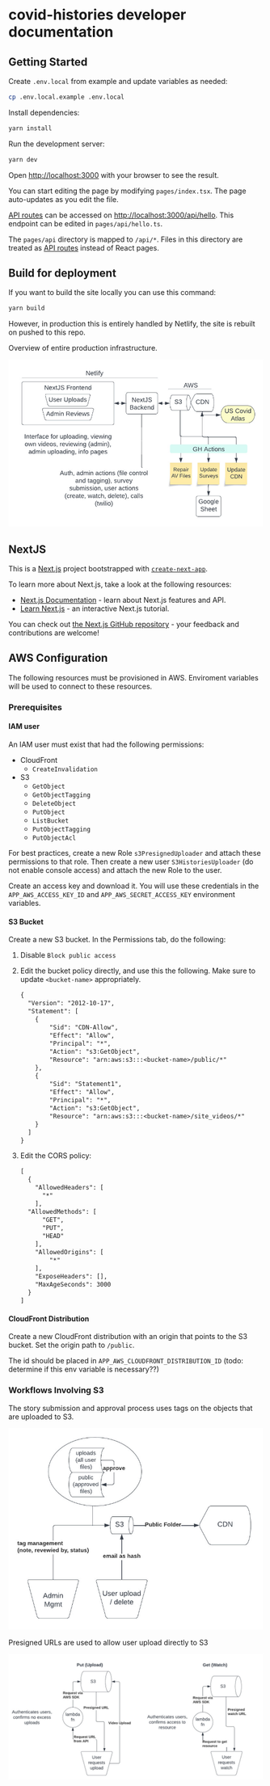 # covid-histories developer documentation

## Getting Started

Create `.env.local` from example and update variables as needed:

```bash
cp .env.local.example .env.local
```

Install dependencies:

```bash
yarn install
```

Run the development server:

```bash
yarn dev
```

Open [http://localhost:3000](http://localhost:3000) with your browser to see the
result.

You can start editing the page by modifying `pages/index.tsx`. The page
auto-updates as you edit the file.

[API routes](https://nextjs.org/docs/api-routes/introduction) can be accessed on
[http://localhost:3000/api/hello](http://localhost:3000/api/hello). This
endpoint can be edited in `pages/api/hello.ts`.

The `pages/api` directory is mapped to `/api/*`. Files in this directory are
treated as [API routes](https://nextjs.org/docs/api-routes/introduction) instead
of React pages.

## Build for deployment

If you want to build the site locally you can use this command:

```bash
yarn build
```

However, in production this is entirely handled by Netlify, the site is rebuilt on pushed to this repo.

Overview of entire production infrastructure.

![build infrastructure diagram](./img/build-infrastructure.jpg)

## NextJS

This is a [Next.js](https://nextjs.org/) project bootstrapped with
[`create-next-app`](https://github.com/vercel/next.js/tree/canary/packages/create-next-app).

To learn more about Next.js, take a look at the following resources:

- [Next.js Documentation](https://nextjs.org/docs) - learn about Next.js
  features and API.
- [Learn Next.js](https://nextjs.org/learn) - an interactive Next.js tutorial.

You can check out
[the Next.js GitHub repository](https://github.com/vercel/next.js/) - your
feedback and contributions are welcome!

## AWS Configuration

The following resources must be provisioned in AWS. Enviroment variables will be used to connect to these resources.

### Prerequisites

#### IAM user

An IAM user must exist that had the following permissions:

- CloudFront
    - `CreateInvalidation`
- S3
    - `GetObject`
    - `GetObjectTagging`
    - `DeleteObject`
    - `PutObject`
    - `ListBucket`
    - `PutObjectTagging`
    - `PutObjectAcl`
  
For best practices, create a new Role `s3PresignedUploader` and attach these permissions to that role. Then create a new user `S3HistoriesUploader` (do not enable console access) and attach the new Role to the user.

Create an access key and download it. You will use these credentials in the `APP_AWS_ACCESS_KEY_ID` and `APP_AWS_SECRET_ACCESS_KEY` environment variables.

#### S3 Bucket

Create a new S3 bucket. In the Permissions tab, do the following:

1. Disable `Block public access`
2. Edit the bucket policy directly, and use this the following. Make sure to update `<bucket-name>` appropriately.

    ```
    {
      "Version": "2012-10-17",
      "Statement": [
        {
            "Sid": "CDN-Allow",
            "Effect": "Allow",
            "Principal": "*",
            "Action": "s3:GetObject",
            "Resource": "arn:aws:s3:::<bucket-name>/public/*"
        },
        {
            "Sid": "Statement1",
            "Effect": "Allow",
            "Principal": "*",
            "Action": "s3:GetObject",
            "Resource": "arn:aws:s3:::<bucket-name>/site_videos/*"
        }
      ]
    }
    ```
3. Edit the CORS policy:

    ```
    [
      {
        "AllowedHeaders": [
          "*"
        ],
      "AllowedMethods": [
          "GET",
          "PUT",
          "HEAD"
        ],
        "AllowedOrigins": [
            "*"
        ],
        "ExposeHeaders": [],
        "MaxAgeSeconds": 3000
      }
    ]
    ```

#### CloudFront Distribution

Create a new CloudFront distribution with an origin that points to the S3 bucket. Set the origin path to `/public`.

The id should be placed in `APP_AWS_CLOUDFRONT_DISTRIBUTION_ID` (todo: determine if this env variable is necessary??)

### Workflows Involving S3

The story submission and approval process uses tags on the objects that are uploaded to S3.

![submission and approval diagram](./img/submission-and-approval.jpg)

Presigned URLs are used to allow user upload directly to S3

![s3 presigned url diagram](./img/s3-presigned-flow.jpg)
